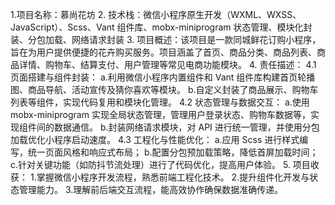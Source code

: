 1.项目名称：慕尚花坊
2.
技术栈：微信小程序原生开发（WXML、WXSS、JavaScript）、Scss、Vant 组件库、mobx-miniprogram 状态管理、模块化封装、分包加载、网络请求封装
3.
项目概述：该项目是一款同城鲜花订购小程序，旨在为用户提供便捷的花卉购买服务。项目涵盖了首页、商品分类、商品列表、商品详情、购物车、结算支付、用户管理等常见电商功能模块。
4.
责任描述：
    4.1 页面搭建与组件封装：
        a.利用微信小程序内置组件和 Vant 组件库构建首页轮播图、商品导航、活动宣传及猜你喜欢等模块。
        b.自定义封装了商品展示、购物车列表等组件，实现代码复用和模块化管理。
    4.2 状态管理与数据交互：
        a.使用 mobx-miniprogram 实现全局状态管理，管理用户登录状态、购物车数据等，实现组件间的数据通信。
        b.封装网络请求模块，对 API 进行统一管理，并使用分包加载优化小程序启动速度。
    4.3 工程化与性能优化：
        a.应用 Scss 进行样式编写，统一页面风格和响应式布局；
        b.配置分包预加载策略，降低首屏加载时间；
        c.针对关键功能（如防抖节流处理）进行了代码优化，提高用户体验。
5. 项目收获：
    1.掌握微信小程序开发流程，熟悉前端工程化技术。
    2.提升组件化开发与状态管理能力。
    3.理解前后端交互流程，能高效协作确保数据准确传递。
